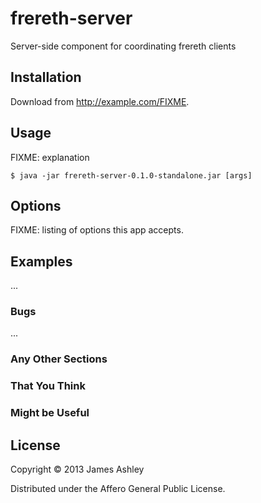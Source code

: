 frereth-server
==============

Server-side component for coordinating frereth clients

## Installation

Download from http://example.com/FIXME.

## Usage

FIXME: explanation

    $ java -jar frereth-server-0.1.0-standalone.jar [args]

## Options

FIXME: listing of options this app accepts.

## Examples

...

### Bugs

...

### Any Other Sections
### That You Think
### Might be Useful

## License

Copyright © 2013 James Ashley

Distributed under the Affero General Public License.
